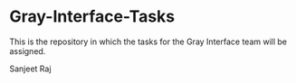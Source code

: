 # Gray-Interface-Tasks
This is the repository in which the tasks for the Gray Interface team will be assigned.

Sanjeet Raj
